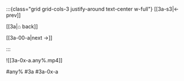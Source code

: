 :::{class="grid grid-cols-3 justify-around text-center w-full"}
[[3a-s3|← prev]]

[[3a|⌂ back]]

[[3a-00-a|next →]]

:::

![[3a-0x-a.any%.mp4]]

#any% #3a #3a-0x-a